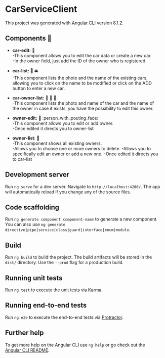 # CarServiceClient

This project was generated with [Angular CLI](https://github.com/angular/angular-cli) version 8.1.2.

## Components :blue_car:

- **car-edit:**  :pencil:  </br>
   -This component allows you to edit the car data or create a new car. </br>
   -In the owner field, just add the ID of the owner who is registered.
   
- **car-list:**  :taxi: :oncoming_automobile: </br>
   -This component lists the photo and the name of the existing cars, allowing you to click on the name to be modified or click on the ADD button to enter a new car.
   
- **car-owner-list:**  :car: :man: :woman: </br>
   -This component lists the photo and name of the car and the name of the owner in case it exists, you have the possibility to edit this owner.
   
- **owner-edit:** :pencil: :person_with_pouting_face:  </br>
   -This component allows you to edit or add owner. </br>
   -Once edited it directs you to owner-list
   
- **owner-list:**    :boy:  </br>
   -This component shows all existing owners.</br>
   -Allows you to choose one or more owners to delete.
   -Allows you to specifically edit an owner or add a new one.
   -Once edited it directs you to car-list
    

## Development server

Run `ng serve` for a dev server. Navigate to `http://localhost:4200/`. The app will automatically reload if you change any of the source files.

## Code scaffolding

Run `ng generate component component-name` to generate a new component. You can also use `ng generate directive|pipe|service|class|guard|interface|enum|module`.

## Build

Run `ng build` to build the project. The build artifacts will be stored in the `dist/` directory. Use the `--prod` flag for a production build.

## Running unit tests

Run `ng test` to execute the unit tests via [Karma](https://karma-runner.github.io).

## Running end-to-end tests

Run `ng e2e` to execute the end-to-end tests via [Protractor](http://www.protractortest.org/).


## Further help

To get more help on the Angular CLI use `ng help` or go check out the [Angular CLI README](https://github.com/angular/angular-cli/blob/master/README.md).
